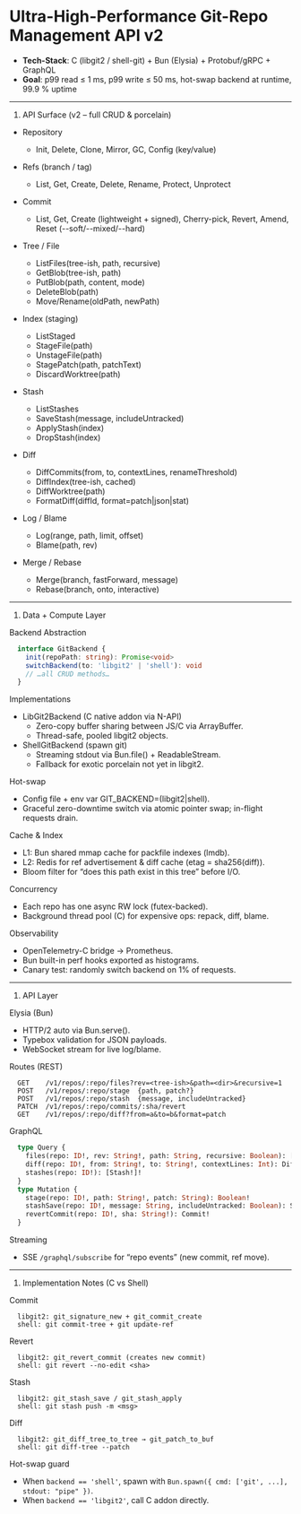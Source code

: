 # Ultra-High-Performance Git-Repo Management API v2 

- **Tech-Stack**: C (libgit2 / shell-git) + Bun (Elysia) + Protobuf/gRPC + GraphQL  
- **Goal**: p99 read ≤ 1 ms, p99 write ≤ 50 ms, hot-swap backend at runtime, 99.9 % uptime

---
1. API Surface (v2 – full CRUD & porcelain)

- Repository  
  - Init, Delete, Clone, Mirror, GC, Config (key/value)
  
- Refs (branch / tag)  
  - List, Get, Create, Delete, Rename, Protect, Unprotect
  
- Commit  
  - List, Get, Create (lightweight + signed), Cherry-pick, Revert, Amend, Reset (--soft/--mixed/--hard)
  
- Tree / File  
  - ListFiles(tree-ish, path, recursive)  
  - GetBlob(tree-ish, path)  
  - PutBlob(path, content, mode)  
  - DeleteBlob(path)  
  - Move/Rename(oldPath, newPath)
  
- Index (staging)  
  - ListStaged  
  - StageFile(path)  
  - UnstageFile(path)  
  - StagePatch(path, patchText)  
  - DiscardWorktree(path)
  
- Stash  
  - ListStashes  
  - SaveStash(message, includeUntracked)  
  - ApplyStash(index)  
  - DropStash(index)
  
- Diff  
  - DiffCommits(from, to, contextLines, renameThreshold)  
  - DiffIndex(tree-ish, cached)  
  - DiffWorktree(path)  
  - FormatDiff(diffId, format=patch|json|stat)
  
- Log / Blame  
  - Log(range, path, limit, offset)  
  - Blame(path, rev)
  
- Merge / Rebase  
  - Merge(branch, fastForward, message)  
  - Rebase(branch, onto, interactive)

---
1. Data + Compute Layer

Backend Abstraction  
```ts
  interface GitBackend {  
    init(repoPath: string): Promise<void>  
    switchBackend(to: 'libgit2' | 'shell'): void  
    // …all CRUD methods…  
  }
```
Implementations  
  - LibGit2Backend (C native addon via N-API)  
    - Zero-copy buffer sharing between JS/C via ArrayBuffer.  
    - Thread-safe, pooled libgit2 objects.  
  - ShellGitBackend (spawn git)  
    - Streaming stdout via Bun.file() + ReadableStream.  
    - Fallback for exotic porcelain not yet in libgit2.

Hot-swap  
  - Config file + env var GIT_BACKEND=(libgit2|shell).  
  - Graceful zero-downtime switch via atomic pointer swap; in-flight requests drain.

Cache & Index  
  - L1: Bun shared mmap cache for packfile indexes (lmdb).  
  - L2: Redis for ref advertisement & diff cache (etag = sha256(diff)).  
  - Bloom filter for “does this path exist in this tree” before I/O.

Concurrency  
  - Each repo has one async RW lock (futex-backed).  
  - Background thread pool (C) for expensive ops: repack, diff, blame.

Observability  
  - OpenTelemetry-C bridge → Prometheus.  
  - Bun built-in perf hooks exported as histograms.  
  - Canary test: randomly switch backend on 1% of requests.

---
1. API Layer

Elysia (Bun)  
  - HTTP/2 auto via Bun.serve().  
  - Typebox validation for JSON payloads.  
  - WebSocket stream for live log/blame.  

Routes (REST)  
```
  GET    /v1/repos/:repo/files?rev=<tree-ish>&path=<dir>&recursive=1  
  POST   /v1/repos/:repo/stage  {path, patch?}  
  POST   /v1/repos/:repo/stash  {message, includeUntracked}  
  PATCH  /v1/repos/:repo/commits/:sha/revert  
  GET    /v1/repos/:repo/diff?from=a&to=b&format=patch  
```
GraphQL  
```graphql
  type Query {  
    files(repo: ID!, rev: String!, path: String, recursive: Boolean): [File!]!  
    diff(repo: ID!, from: String!, to: String!, contextLines: Int): Diff!  
    stashes(repo: ID!): [Stash!]!  
  }  
  type Mutation {  
    stage(repo: ID!, path: String!, patch: String): Boolean!  
    stashSave(repo: ID!, message: String, includeUntracked: Boolean): Stash!  
    revertCommit(repo: ID!, sha: String!): Commit!  
  }
```
Streaming  
  - SSE `/graphql/subscribe` for “repo events” (new commit, ref move).  

---
1. Implementation Notes (C vs Shell)

Commit
```  
  libgit2: git_signature_new + git_commit_create  
  shell: git commit-tree + git update-ref
```
Revert  
```
  libgit2: git_revert_commit (creates new commit)  
  shell: git revert --no-edit <sha>
```
Stash  
```
  libgit2: git_stash_save / git_stash_apply  
  shell: git stash push -m <msg>
```
Diff  
```
  libgit2: git_diff_tree_to_tree → git_patch_to_buf  
  shell: git diff-tree --patch
```
Hot-swap guard  
  - When `backend == 'shell'`, spawn with `Bun.spawn({ cmd: ['git', ...], stdout: "pipe" })`.  
  - When `backend == 'libgit2'`, call C addon directly.
